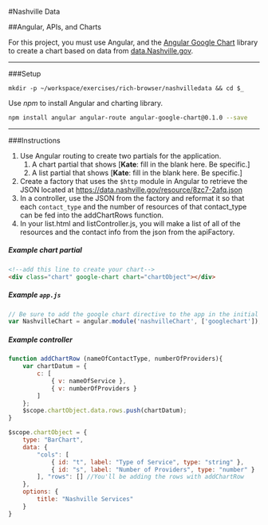 #Nashville Data

##Angular, APIs, and Charts

For this project, you must use Angular, and the [Angular Google Chart](http://angular-google-chart.github.io/angular-google-chart/docs/latest/guides/getting-started/) library to create a chart based on data from [data.Nashville.gov](data.nashville.gov).

------
###Setup
```
mkdir -p ~/workspace/exercises/rich-browser/nashvilledata && cd $_
```

Use *npm* to install Angular and charting library.

```bash
npm install angular angular-route angular-google-chart@0.1.0 --save
```

------
###Instructions

1. Use Angular routing to create two partials for the application.
    1. A chart partial that shows [**Kate**: fill in the blank here. Be specific.]
    1. A list partial that shows [**Kate**: fill in the blank here. Be specific.]
1. Create a factory that uses the `$http` module in Angular to retrieve the JSON located at https://data.nashville.gov/resource/8zc7-2afq.json
1. In a controller, use the JSON from the factory and reformat it so that each `contact_type` and the number of resources of that contact_type can be fed into the addChartRows function.
1. In your list.html and listController.js, you will make a list of all of the resources and the contact info from the json from the apiFactory.

##### Example chart partial

```html
<!--add this line to create your chart-->
<div class="chart" google-chart chart="chartObject"></div> 
```

##### Example `app.js`

```js
// Be sure to add the google chart directive to the app in the initial declaration
var NashvilleChart = angular.module('nashvilleChart', ['googlechart']); 
```

##### Example controller

```js
function addChartRow (nameOfContactType, numberOfProviders){
    var chartDatum = {
        c: [
            { v: nameOfService },
            { v: numberOfProviders }
        ]
    };
    $scope.chartObject.data.rows.push(chartDatum);
}

$scope.chartObject = {
	type: "BarChart",
	data: {
        "cols": [
            { id: "t", label: "Type of Service", type: "string" },
            { id: "s", label: "Number of Providers", type: "number" }
        ], "rows": [] //You'll be adding the rows with addChartRow
    },
    options: {
        title: "Nashville Services"
    }
}
```

